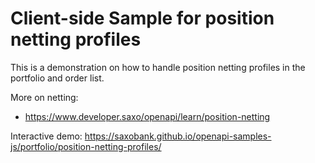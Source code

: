 # Client-side Sample for position netting profiles

This is a demonstration on how to handle position netting profiles in the portfolio and order list.

More on netting:

- <https://www.developer.saxo/openapi/learn/position-netting>

Interactive demo: <https://saxobank.github.io/openapi-samples-js/portfolio/position-netting-profiles/>
